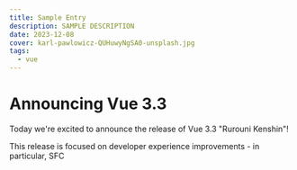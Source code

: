 ```yaml
---
title: Sample Entry
description: SAMPLE DESCRIPTION
date: 2023-12-08
cover: karl-pawlowicz-QUHuwyNgSA0-unsplash.jpg
tags:
  - vue
---
```


# Announcing Vue 3.3

Today we're excited to announce the release of Vue 3.3 "Rurouni Kenshin"!

This release is focused on developer experience improvements - in particular, SFC <script setup> usage with TypeScript. Together with the 1.6 release of Vue Language Tools (previously known as Volar), we have resolved many long-standing pain points when using Vue with TypeScript.

This post provides an overview of the highlighted features in 3.3. For the full list of changes, please consult the full changelog on GitHub.

## `<script setup>` + TypeScript DX Improvements

### Imported and Complex Types Support in Macros

Previously, types used in the type parameter position of defineProps and defineEmits were limited to local types, and only supported type literals and interfaces. This is because Vue needs to be able to analyze the properties on the props interface in order to generate corresponding runtime options.

This limitation is now resolved in 3.3. The compiler can now resolve imported types, and supports a limited set of complex types:

```vue
<script setup lang="ts">
import type { Props } from "./foo";

// imported + intersection type
defineProps<Props & { extraProp?: string }>();
</script>
```

Do note that complex types support is AST-based and therefore not 100% comprehensive. Some complex types that require actual type analysis, e.g. conditional types, are not supported. You can use conditional types for the type of a single prop, but not the entire props object.
